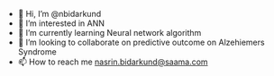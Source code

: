 - 👋 Hi, I’m @nbidarkund
- 👀 I’m interested in ANN
- 🌱 I’m currently learning Neural network algorithm
- 💞️ I’m looking to collaborate on predictive outcome on Alzehiemers Syndrome
- 📫 How to reach me nasrin.bidarkund@saama.com

<!---
nbidarkund/nbidarkund is a ✨ special ✨ repository because its `README.md` (this file) appears on your GitHub profile.
You can click the Preview link to take a look at your changes.
--->

